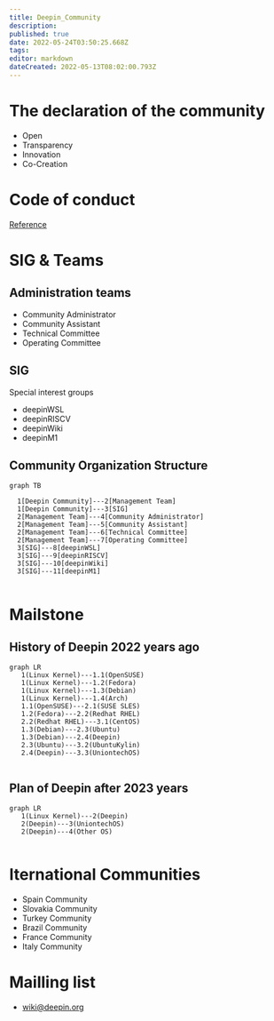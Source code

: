```yaml
---
title: Deepin_Community
description: 
published: true
date: 2022-05-24T03:50:25.668Z
tags: 
editor: markdown
dateCreated: 2022-05-13T08:02:00.793Z
---
```


# The declaration of the community
- Open
- Transparency
- Innovation
- Co-Creation
# Code of conduct
[Reference](https://www.contributor-covenant.org/version/1/4/code-of-conduct/)
# SIG & Teams
## Administration teams
- Community Administrator
- Community Assistant
- Technical Committee
- Operating Committee
## SIG 
Special interest groups
- deepinWSL
- deepinRISCV
- deepinWiki
- deepinM1

## Community Organization Structure

```mermaid
graph TB

  1[Deepin Community]---2[Management Team]
  1[Deepin Community]---3[SIG]
  2[Management Team]---4[Community Administrator]
  2[Management Team]---5[Community Assistant]
  2[Management Team]---6[Technical Committee]
  2[Management Team]---7[Operating Committee]
  3[SIG]---8[deepinWSL]
  3[SIG]---9[deepinRISCV]
  3[SIG]---10[deepinWiki]
  3[SIG]---11[deepinM1]
  
```
# Mailstone  
## History of Deepin 2022 years ago

```mermaid
graph LR
   1(Linux Kernel)---1.1(OpenSUSE)
   1(Linux Kernel)---1.2(Fedora)
   1(Linux Kernel)---1.3(Debian)
   1(Linux Kernel)---1.4(Arch)
   1.1(OpenSUSE)---2.1(SUSE SLES)
   1.2(Fedora)---2.2(Redhat RHEL)
   2.2(Redhat RHEL)---3.1(CentOS)
   1.3(Debian)---2.3(Ubuntu)
   1.3(Debian)---2.4(Deepin)
   2.3(Ubuntu)---3.2(UbuntuKylin)
   2.4(Deepin)---3.3(UniontechOS)
   
```
    
## Plan of Deepin after 2023 years 

```mermaid
graph LR
   1(Linux Kernel)---2(Deepin)
   2(Deepin)---3(UniontechOS)
   2(Deepin)---4(Other OS)
   
```
   
# Iternational Communities
- Spain Community
- Slovakia Community
- Turkey Community
- Brazil Community
- France Community
- Italy Community

# Mailling list
- wiki@deepin.org
   
   
   
  
  
  
